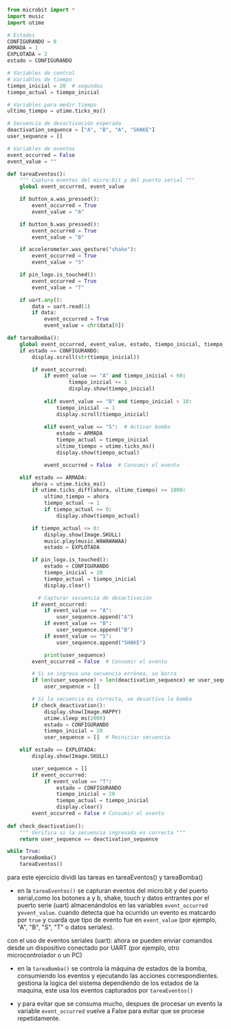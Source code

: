 ```py
from microbit import *
import music
import utime

# Estados
CONFIGURANDO = 0
ARMADA = 1
EXPLOTADA = 2
estado = CONFIGURANDO

# Variables de control
# Variables de tiempo
tiempo_inicial = 20  # segundos
tiempo_actual = tiempo_inicial

# Variables para medir tiempo
ultimo_tiempo = utime.ticks_ms()

# Secuencia de desactivación esperada
deactivation_sequence = ["A", "B", "A", "SHAKE"]
user_sequence = []

# Variables de eventos
event_occurred = False
event_value = ""

def tareaEventos():
    """ Captura eventos del micro:bit y del puerto serial """
    global event_occurred, event_value

    if button_a.was_pressed():
        event_occurred = True
        event_value = "A"

    if button_b.was_pressed():
        event_occurred = True
        event_value = "B"

    if accelerometer.was_gesture("shake"):
        event_occurred = True
        event_value = "S"

    if pin_logo.is_touched():
        event_occurred = True
        event_value = "T"

    if uart.any():
        data = uart.read(1)
        if data:
            event_occurred = True
            event_value = chr(data[0])

def tareaBomba():
    global event_occurred, event_value, estado, tiempo_inicial, tiempo_actual, ultimo_tiempo, user_sequence
    if estado == CONFIGURANDO:
        display.scroll(str(tiempo_inicial))

        if event_occurred:
            if event_value == "A" and tiempo_inicial < 60:
                    tiempo_inicial += 1
                    display.show(tiempo_inicial)
    
            elif event_value == "B" and tiempo_inicial > 10:
                tiempo_inicial -= 1
                display.scroll(tiempo_inicial)
    
            elif event_value == "S":  # Activar bomba
                estado = ARMADA
                tiempo_actual = tiempo_inicial
                ultimo_tiempo = utime.ticks_ms()
                display.show(tiempo_actual)

            event_occurred = False  # Consumir el evento

    elif estado == ARMADA:
        ahora = utime.ticks_ms()
        if utime.ticks_diff(ahora, ultimo_tiempo) >= 1000:
            ultimo_tiempo = ahora
            tiempo_actual -= 1
            if tiempo_actual >= 0:
                display.show(tiempo_actual)

        if tiempo_actual <= 0:
            display.show(Image.SKULL)
            music.play(music.WAWAWAWAA)
            estado = EXPLOTADA

        if pin_logo.is_touched():
            estado = CONFIGURANDO
            tiempo_inicial = 20
            tiempo_actual = tiempo_inicial
            display.clear()

          # Capturar secuencia de desactivación
        if event_occurred:
            if event_value == "A":
                user_sequence.append("A")
            if event_value == "B":
                user_sequence.append("B")
            if event_value == "S":
                user_sequence.append("SHAKE")

            print(user_sequence)
        event_occurred = False  # Consumir el evento

        # Si se ingresa una secuencia errónea, se borra
        if len(user_sequence) > len(deactivation_sequence) or user_sequence != deactivation_sequence[:len(user_sequence)]:
            user_sequence = []

        # Si la secuencia es correcta, se desactiva la bomba
        if check_deactivation():
            display.show(Image.HAPPY)
            utime.sleep_ms(2000)
            estado = CONFIGURANDO
            tiempo_inicial = 20
            user_sequence = []  # Reiniciar secuencia

    elif estado == EXPLOTADA:
        display.show(Image.SKULL) 

        user_sequence = []
        if event_occurred:
            if event_value == "T":
                estado = CONFIGURANDO
                tiempo_inicial = 20
                tiempo_actual = tiempo_inicial
                display.clear()
        event_occurred = False # Consumir el evento
            
def check_deactivation():
    """ Verifica si la secuencia ingresada es correcta """
    return user_sequence == deactivation_sequence

while True:
    tareaBomba()
    tareaEventos()
```

para este ejercicio dividi las tareas en tareaEventos() y tareaBomba()

- en la ``tareaEventos()`` se capturan eventos del micro:bit y del puerto serial,como los botones a y b, shake, touch y datos
entrantes por el puerto serie (uart) almacenándolos en las variables ``event_occurred`` y``event_value``. cuando detecta que ha
ocurrido un evento es matcardo por ``true`` y cuarda que tipo de evento fue en ``event_value``  (por ejemplo, "A", "B", "S", "T" o
datos seriales).

con el uso de eventos seriales (uart): ahora se pueden enviar comandos desde un dispositivo conectado por UART 
(por ejemplo, otro microcontrolador o un PC)

- en la ``tareaBomba()`` se controla la máquina de estados de la bomba, consumiendo los eventos y ejecutando las acciones correspondientes.
gestiona la logica del sistema dependiendo de los estados de la maquina, este usa los eventos capturados por ``tareaEventos()``

- y para evitar que se consuma mucho, despues de procesar un evento la variable ``event_occurred`` vuelve a False para evitar
que se procese repetidamente.








